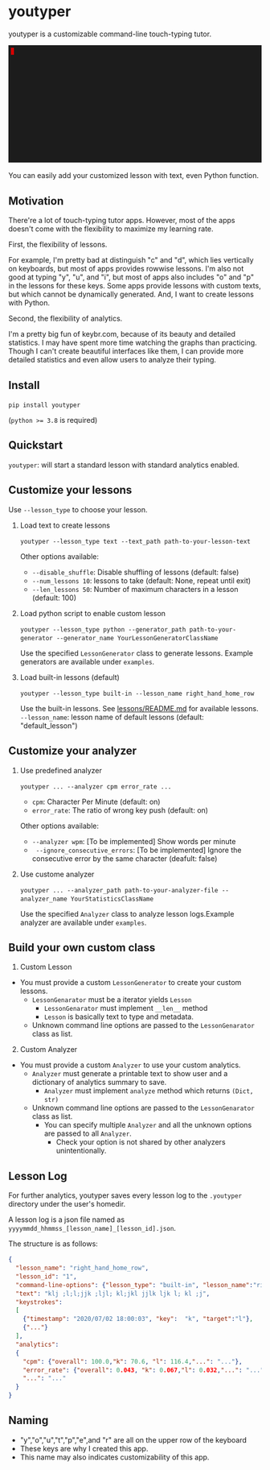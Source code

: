 # youtyper

youtyper is a customizable command-line touch-typing tutor.

![demo](https://github.com/hmirin/youtyper/blob/f1ebbe42c828933d5091881af7436eceba5b2721/demo.gif?raw=true)

You can easily add your customized lesson with text, even Python function.

## Motivation

There're a lot of touch-typing tutor apps.
However, most of the apps doesn't come with the flexibility to maximize my learning rate.

First, the flexibility of lessons.

For example, I'm pretty bad at distinguish "c" and "d", which lies vertically on keyboards, but most of apps provides rowwise lessons.
I'm also not good at typing "y", "u", and "i", but most of apps also includes "o" and "p" in the lessons for these keys.
Some apps provide lessons with custom texts, but which cannot be dynamically generated.
And, I want to create lessons with Python.

Second, the flexibility of analytics.

I'm a pretty big fun of keybr.com, because of its beauty and detailed statistics. I may have spent more time watching the graphs than practicing. Though I can't create beautiful interfaces like them, I can provide more detailed statistics and even allow users to analyze their typing.


## Install

`pip install youtyper`

(`python >= 3.8` is required)

## Quickstart

`youtyper`: will start a standard lesson with standard analytics enabled.

## Customize your lessons

Use `--lesson_type` to choose your lesson. 

1.  Load text to create lessons

    `youtyper --lesson_type text --text_path path-to-your-lesson-text`

    Other options available:

    -   `--disable_shuffle`: Disable shuffling of lessons  (default: false)
    -   `--num_lessons 10`: lessons to take (default: None, repeat until exit)
    -   `--len_lessons 50`: Number of maximum characters in a lesson (default: 100)

2.  Load python script to enable custom lesson

    `youtyper --lesson_type python --generator_path path-to-your-generator --generator_name YourLessonGeneratorClassName`

    Use the specified `LessonGenerator` class to generate lessons. Example generators are available under `examples`.


3.  Load built-in lessons (default)

    `youtyper --lesson_type built-in --lesson_name right_hand_home_row`

    Use the built-in lessons. See [lessons/README.md](youtyper/lessons/README.md) for available lessons. `--lesson_name`: lesson name of default lessons (default: "default_lesson")

## Customize your analyzer

1.  Use predefined analyzer

    `youtyper ... --analyzer cpm error_rate ...`

    -   `cpm`: Character Per Minute (default: on)
    -   `error_rate`: The ratio of wrong key push (default: on)

    Other options available:

    -   `--analyzer wpm`: [To be implemented] Show words per minute
    -   ` --ignore_consecutive_errors`: [To be implemented] Ignore the consecutive error by the same character (deafult: false)

2.  Use custome analyzer

    `youtyper ... --analyzer_path path-to-your-analyzer-file --analyzer_name YourStatisticsClassName`

    Use the specified `Analyzer` class to analyze lesson logs.Example analyzer are available under `examples`.  

## Build your own custom class

1.  Custom Lesson

-   You must provide a custom `LessonGenerator` to create your custom lessons.
    -   `LessonGenarator` must be a iterator yields `Lesson`
        -   `LessonGenarator` must implement `__len__` method
        -   `Lesson` is basically text to type and metadata.
    -   Unknown command line options are passed to the `LessonGenarator` class as list. 

2.  Custom Analyzer

-   You must provide a custom `Analyzer` to use your custom analytics.
    -   `Analyzer` must generate a printable text to show user and a dictionary of analytics summary to save.
        -   `Analyzer` must implement `analyze` method which returns `(Dict, str)`
    -   Unknown command line options are passed to the `LessonGenarator` class as list. 
        -   You can specify multiple `Analyzer` and all the unknown options are passed to all `Analyzer`.
            -   Check your option is not shared by other analyzers unintentionally.

## Lesson Log

For further analytics, youtyper saves every lesson log to the `.youtyper` directory under the user's homedir.

A lesson log is a json file named as `yyyymmdd_hhmmss_[lesson_name]_[lesson_id].json`. 

The structure is as follows:

```json
{
  "lesson_name": "right_hand_home_row",
  "lesson_id": "1",
  "command-line-options": {"lesson_type": "built-in", "lesson_name":"right_hand_home_row"},
  "text": "klj ;l;l;jjk ;ljl; kl;jkl jjlk ljk l; kl ;j",
  "keystrokes": 
  [
    {"timestamp": "2020/07/02 18:00:03", "key":  "k", "target":"l"},
    {"..."}
  ],
  "analytics": 
  {
    "cpm": {"overall": 100.0,"k": 70.6, "l": 116.4,"...": "..."},
    "error_rate": {"overall": 0.043, "k": 0.067,"l": 0.032,"...": "..."},
    "...": "..."
  } 
}
```

## Naming

-   "y","o","u","t","p","e",and "r" are all on the upper row of the keyboard
-   These keys are why I created this app.
-   This name may also indicates customizability of this app.
